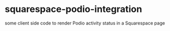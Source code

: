 squarespace-podio-integration
=============================

some client side code to render Podio activity status in a Squarespace page
